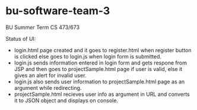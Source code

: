 # bu-software-team-3
BU Summer Term CS 473/673 

Status of UI:
* login.html page created and it goes to register.html when register button is clicked else goes to login.js when login form is submitted.
* login.js sends information entered in login form and gets respone from JSP and then goes to projectSample.html page if user is valid, else it gives an alert for invalid user.
* login.js also sends user information to projectSample.html page as an argument while redirecting.
* projectSample.html recieves user info as argument in URL and converts it to JSON object and displays on console.
